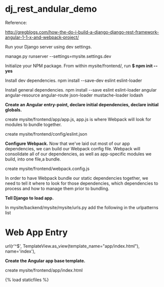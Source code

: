 # dj_rest_andular_demo

Reference: 

http://gregblogs.com/how-the-do-i-build-a-django-django-rest-framework-angular-1-1-x-and-webpack-project/

Run your Django server using dev settings.

manage.py runserver --settings=mysite.settings.dev
  
Initialize your NPM package. From within mysite/frontend/, run
**$ npm init --yes**  

Install dev dependencies.
npm install --save-dev eslint eslint-loader  

Install general dependencies.
npm install --save eslint eslint-loader angular angular-resource angular-route json-loader mustache-loader lodash

**Create an Angular entry-point, declare initial dependencies, declare initial globals.**

create mysite/frontend/app/app.js, 
app.js is where Webpack will look for modules to bundle together. 

create mysite/frontend/config/eslint.json

**Configure Webpack.**
Now that we've laid out most of our app dependencies, we can build our Webpack config file. 
Webpack will consolidate all of our dependencies, as well as app-specific modules we build, 
into one file,a bundle.

create mysite/frontend/webpack.config.js

In order to have Webpack bundle our static dependencies together, 
we need to tell it where to look for those dependencies,
which dependencies to process and how to manage them prior to bundling.

**Tell Django to load app.**

In mysite/backend/mysite/mysite/urls.py add the following in the urlpatterns list

# Web App Entry
url(r'^$', TemplateView.as_view(template_name="app/index.html"), name='index'),  


**Create the Angular app base template.**

create mysite/frontend/app/index.html

{% load staticfiles %}
<!DOCTYPE html>  
<html ng-app="myApp">  
  <head>
    <title>My Site</title>
    <script src="{% static 'dist/js/bundle.js' %}"></script>
  </head>
  <body>
  </body>
</html>  

